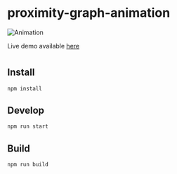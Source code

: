 # proximity-graph-animation

![Animation](https://miro.medium.com/max/1400/1*a4tiXdRcOxYEQn-SyV6Jcw.png)

Live demo available [here](https://proximity-graph-animation.netlify.app/)

#

## Install

```sh
npm install
```

## Develop

```sh
npm run start
```

## Build

```sh
npm run build
```
